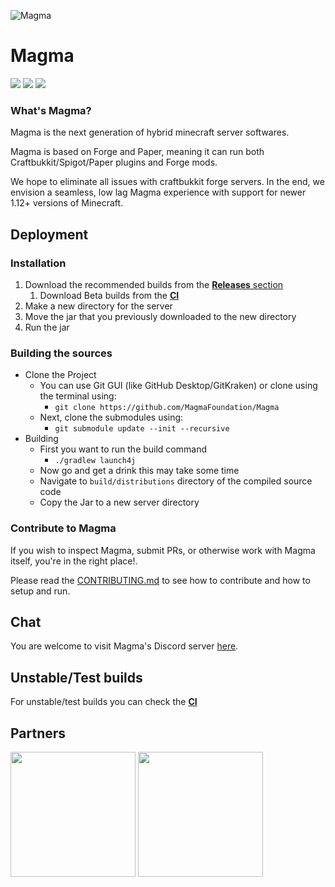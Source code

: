 ![Magma](https://img.hexeption.co.uk/magma.png)

# Magma

![](https://img.shields.io/badge/Minecraft%20Forge-1.12.2%20--%202847-orange.svg?style=for-the-badge) [![](https://img.shields.io/jenkins/build/https/ci.hexeption.co.uk/job/Magma-Main/job/master?label=CI&style=for-the-badge)](https://ci.hexeption.co.uk)
![](https://bstats.org/signatures/bukkit/magma.svg)

### What's Magma?

Magma is the next generation of hybrid minecraft server softwares.

Magma is based on Forge and Paper, meaning it can run both Craftbukkit/Spigot/Paper plugins and Forge mods.

We hope to eliminate all issues with craftbukkit forge servers. In the end, we envision a seamless, low lag Magma experience with support for newer 1.12+ versions of Minecraft.

## Deployment

### Installation

1. Download the recommended builds from the [**Releases** section](https://github.com/magmafoundation/Magma/releases)
   1. Download Beta builds from the [**CI**](https://ci.hexeption.co.uk/job/Magma-Main/job/master/)
2. Make a new directory for the server
3. Move the jar that you previously downloaded to the new directory
4. Run the jar

### Building the sources

- Clone the Project
  - You can use Git GUI (like GitHub Desktop/GitKraken) or clone using the terminal using:
    - `git clone https://github.com/MagmaFoundation/Magma` 
  - Next, clone the submodules using:
    - `git submodule update --init --recursive` 
- Building
  - First you want to run the build command 
    - `./gradlew launch4j`
  - Now go and get a drink this may take some time
  - Navigate to `build/distributions` directory of the compiled source code
  - Copy the Jar to a new server directory

### Contribute to Magma

If you wish to inspect Magma, submit PRs, or otherwise work with Magma itself, you're in the right place!.

Please read the [CONTRIBUTING.md](https://github.com/magmafoundation/Magma/blob/master/CONTRIBUTING.md) to see how to contribute and how to setup and run.

## Chat

You are welcome to visit Magma's Discord server [here](https://discord.gg/6rkqngA).

## Unstable/Test builds

For unstable/test builds you can check the [__CI__](https://ci.hexeption.co.uk/job/Magma-Main/job/master/)

## Partners
<a href="https://aternos.org/en/"><img src="https://design.aternos.org/dl/logotype-horizontal-blue.png" width="200"></a>
<a href="https://songoda.com/"><img src="https://cdn2.songoda.com/branding/logo.svg" width="200"></a>

